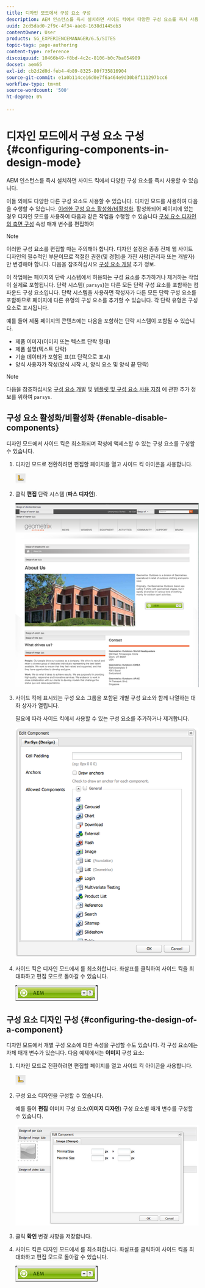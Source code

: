 ```yaml
---
title: 디자인 모드에서 구성 요소 구성
description: AEM 인스턴스를 즉시 설치하면 사이드 킥에서 다양한 구성 요소를 즉시 사용할 수 있습니다. 이들 외에도 다양한 다른 구성 요소도 사용할 수 있습니다. 디자인 모드를 사용하여 이러한 구성 요소를 활성화/비활성화할 수 있습니다.
uuid: 2cd5dad0-2f9c-4f34-aae8-1638d1445eb3
contentOwner: User
products: SG_EXPERIENCEMANAGER/6.5/SITES
topic-tags: page-authoring
content-type: reference
discoiquuid: 10466b49-f8bd-4c2c-8106-b0c7ba054989
docset: aem65
exl-id: cb2d2d0d-feb4-4b89-8325-80f735816904
source-git-commit: e1a0b114ce16d0e7f6a464e9d30b8f111297bcc6
workflow-type: tm+mt
source-wordcount: '500'
ht-degree: 0%

---
```


# 디자인 모드에서 구성 요소 구성{#configuring-components-in-design-mode}

AEM 인스턴스를 즉시 설치하면 사이드 킥에서 다양한 구성 요소를 즉시 사용할 수 있습니다.

이들 외에도 다양한 다른 구성 요소도 사용할 수 있습니다. 디자인 모드를 사용하여 다음을 수행할 수 있습니다. [이러한 구성 요소 활성화/비활성화](#enabledisablecomponentsusingdesignmode). 활성화되어 페이지에 있는 경우 디자인 모드를 사용하여 다음과 같은 작업을 수행할 수 있습니다 [구성 요소 디자인의 측면 구성](#configuringcomponentsusingdesignmode) 속성 매개 변수를 편집하여

>[!NOTE]
>
>이러한 구성 요소를 편집할 때는 주의해야 합니다. 디자인 설정은 종종 전체 웹 사이트 디자인의 필수적인 부분이므로 적절한 권한(및 경험)을 가진 사람(관리자 또는 개발자)만 변경해야 합니다. 다음을 참조하십시오 [구성 요소 개발](/help/sites-developing/components.md) 추가 정보.

이 작업에는 페이지의 단락 시스템에서 허용되는 구성 요소를 추가하거나 제거하는 작업이 실제로 포함됩니다. 단락 시스템( `parsys`)는 다른 모든 단락 구성 요소를 포함하는 컴파운드 구성 요소입니다. 단락 시스템을 사용하면 작성자가 다른 모든 단락 구성 요소를 포함하므로 페이지에 다른 유형의 구성 요소를 추가할 수 있습니다. 각 단락 유형은 구성 요소로 표시됩니다.

예를 들어 제품 페이지의 콘텐츠에는 다음을 포함하는 단락 시스템이 포함될 수 있습니다.

* 제품 이미지(이미지 또는 텍스트 단락 형태)
* 제품 설명(텍스트 단락)
* 기술 데이터가 포함된 표(표 단락으로 표시)
* 양식 사용자가 작성(양식 시작 시, 양식 요소 및 양식 끝 단락)

>[!NOTE]
>
>다음을 참조하십시오 [구성 요소 개발](/help/sites-developing/components.md#paragraphsystem) 및 [템플릿 및 구성 요소 사용 지침](/help/sites-developing/dev-guidelines-bestpractices.md#guidelines-for-using-templates-and-components) 에 관한 추가 정보를 위하여 `parsys`.

## 구성 요소 활성화/비활성화 {#enable-disable-components}

디자인 모드에서 사이드 킥은 최소화되며 작성에 액세스할 수 있는 구성 요소를 구성할 수 있습니다.

1. 디자인 모드로 전환하려면 편집할 페이지를 열고 사이드 킥 아이콘을 사용합니다.

   ![](do-not-localize/chlimage_1.png)

1. 클릭 **편집** 단락 시스템 (**파스 디자인**).

   ![screen_shot_2012-02-08at102726am](assets/screen_shot_2012-02-08at102726am.png)

1. 사이드 킥에 표시되는 구성 요소 그룹을 포함된 개별 구성 요소와 함께 나열하는 대화 상자가 열립니다.

   필요에 따라 사이드 킥에서 사용할 수 있는 구성 요소를 추가하거나 제거합니다.

   ![screen_shot_2012-02-08at103407am](assets/screen_shot_2012-02-08at103407am.png)

1. 사이드 킥은 디자인 모드에서 를 최소화합니다. 화살표를 클릭하여 사이드 킥을 최대화하고 편집 모드로 돌아갈 수 있습니다.

   ![](do-not-localize/sidekick-collapsed.png)

## 구성 요소 디자인 구성 {#configuring-the-design-of-a-component}

디자인 모드에서 개별 구성 요소에 대한 속성을 구성할 수도 있습니다. 각 구성 요소에는 자체 매개 변수가 있습니다. 다음 예제에서는 **이미지** 구성 요소:

1. 디자인 모드로 전환하려면 편집할 페이지를 열고 사이드 킥 아이콘을 사용합니다.

   ![](do-not-localize/chlimage_1-1.png)

1. 구성 요소 디자인을 구성할 수 있습니다.

   예를 들어 **편집** 이미지 구성 요소(**이미지 디자인**) 구성 요소별 매개 변수를 구성할 수 있습니다.

   ![chlimage_1-5](assets/chlimage_1-5.png)

1. 클릭 **확인** 변경 사항을 저장합니다.

1. 사이드 킥은 디자인 모드에서 를 최소화합니다. 화살표를 클릭하여 사이드 킥을 최대화하고 편집 모드로 돌아갈 수 있습니다.

   ![](do-not-localize/sidekick-collapsed-1.png)

